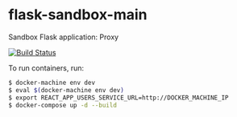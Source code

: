 # flask-sandbox-main
Sandbox Flask application: Proxy

[![Build Status](https://travis-ci.org/0x4e3/flask-sandbox-main.svg?branch=master)](https://travis-ci.org/0x4e3/flask-sandbox-main)

To run containers, run:

```bash
$ docker-machine env dev
$ eval $(docker-machine env dev)
$ export REACT_APP_USERS_SERVICE_URL=http://DOCKER_MACHINE_IP
$ docker-compose up -d --build

```
